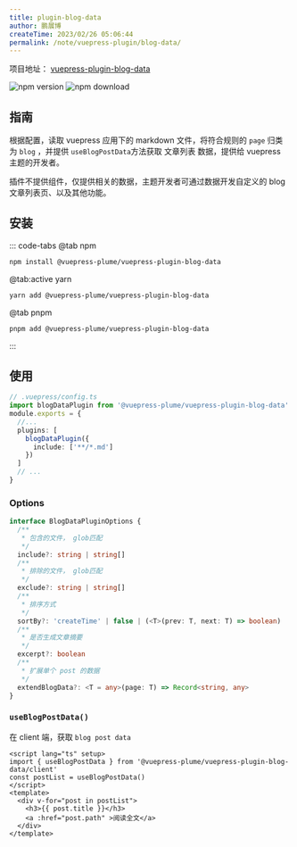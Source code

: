 ```yaml
---
title: plugin-blog-data
author: 鹏展博
createTime: 2023/02/26 05:06:44
permalink: /note/vuepress-plugin/blog-data/
---
```


项目地址： [vuepress-plugin-blog-data](https://github.com/pengzhanbo/vuepress-theme-plume/tree/main/packages/plugin-blog-data)

![npm version](https://badge.fury.io/js/@vuepress-plume%2Fvuepress-plugin-blog-data.svg)
![npm download](https://img.shields.io/npm/dt/@vuepress-plume/vuepress-plugin-blog-data)

## 指南

根据配置，读取 vuepress 应用下的 markdown 文件，将符合规则的 `page` 归类为 `blog` ，并提供 `useBlogPostData`方法获取 文章列表 数据，提供给 vuepress 主题的开发者。

插件不提供组件，仅提供相关的数据，主题开发者可通过数据开发自定义的 blog 文章列表页、以及其他功能。

## 安装

::: code-tabs
@tab  npm
``` sh
npm install @vuepress-plume/vuepress-plugin-blog-data
```

@tab:active yarn
``` sh
yarn add @vuepress-plume/vuepress-plugin-blog-data
```

@tab pnpm
``` sh
pnpm add @vuepress-plume/vuepress-plugin-blog-data
```
:::

## 使用

```ts
// .vuepress/config.ts
import blogDataPlugin from '@vuepress-plume/vuepress-plugin-blog-data'
module.exports = {
  //...
  plugins: [
    blogDataPlugin({
      include: ['**/*.md']
    })
  ]
  // ...
}
```

### Options

```ts
interface BlogDataPluginOptions {
  /**
   * 包含的文件， glob匹配
   */
  include?: string | string[]
  /**
   * 排除的文件， glob匹配
   */
  exclude?: string | string[]
  /**
   * 排序方式
   */
  sortBy?: 'createTime' | false | (<T>(prev: T, next: T) => boolean)
  /**
   * 是否生成文章摘要
   */
  excerpt?: boolean
  /**
   * 扩展单个 post 的数据
   */
  extendBlogData?: <T = any>(page: T) => Record<string, any>
}
```

### `useBlogPostData()`

在 client 端，获取 `blog post data`

```vue
<script lang="ts" setup>
import { useBlogPostData } from '@vuepress-plume/vuepress-plugin-blog-data/client'
const postList = useBlogPostData()
</script>
<template>
  <div v-for="post in postList">
    <h3>{{ post.title }}</h3>
    <a :href="post.path" >阅读全文</a>
  </div>
</template>
```
